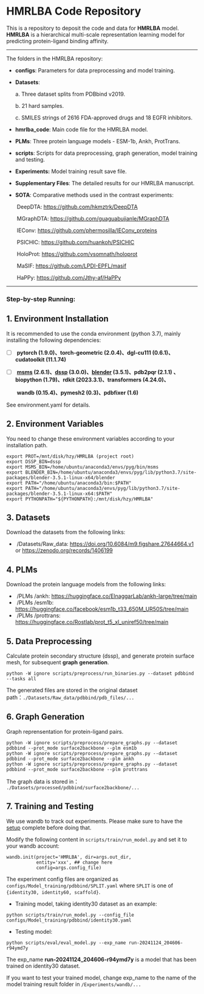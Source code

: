 # **HMRLBA** Code Repository

This is a repository to deposit the code and data for **HMRLBA** model. **HMRLBA** is a hierarchical multi-scale representation learning model for predicting protein-ligand binding affinity.

---

The folders in the HMRLBA repository:

- **configs**: Parameters for data preprocessing and model training.

- **Datasets**: 

  a. Three dataset splits from PDBbind v2019.

  b. 21 hard samples.

  c. SMILES strings of 2616 FDA-approved drugs and 18 EGFR inhibitors.

- **hmrlba_code**: Main code file for the HMRLBA model.

- **PLMs**: Three protein language models - ESM-1b, Ankh, ProtTrans.

- **scripts**: Scripts for data preprocessing, graph generation, model training and testing.

- **Experiments:** Model training result save file.

- **Supplementary Files**: The detailed results for our HMRLBA manuscript.

- **SOTA**: Comparative methods used in the contrast experiments:

  ​	DeepDTA: https://github.com/hkmztrk/DeepDTA

  ​	MGraphDTA: https://github.com/guaguabujianle/MGraphDTA

  ​	IEConv: https://github.com/phermosilla/IEConv_proteins

  ​	PSICHIC: https://github.com/huankoh/PSICHIC

  ​	HoloProt: https://github.com/vsomnath/holoprot

  ​	MaSIF: https://github.com/LPDI-EPFL/masif

  ​	HaPPy: https://github.com/Jthy-af/HaPPy

---



### **Step-by-step Running:**

## 1. Environment Installation

It is recommended to use the conda environment (python 3.7), mainly installing the following dependencies:

- [ ] ​		**pytorch (1.9.0)、torch-geometric (2.0.4)、dgl-cu111 (0.6.1)、cudatoolkit (11.1.74)**

- [ ] ​		**[msms](http://mgltools.scripps.edu/packages/MSMS/) (2.6.1)、[dssp](https://swift.cmbi.umcn.nl/gv/dssp/) (3.0.0)、[blender](https://www.blender.org/) (3.5.1)、pdb2pqr (2.1.1) 、biopython (1.79)、rdkit (2023.3.1)、transformers (4.24.0)、**

  ​		**wandb (0.15.4)、pymesh2 (0.3)、pdbfixer (1.6)**

See environment.yaml for details.




## 2. Environment Variables

You need to change these environment variables according to your installation path.

```
export PROT=/mnt/disk/hzy/HMRLBA (project root)
export DSSP_BIN=dssp
export MSMS_BIN=/home/ubuntu/anaconda3/envs/pyg/bin/msms
export BLENDER_BIN=/home/ubuntu/anaconda3/envs/pyg/lib/python3.7/site-packages/blender-3.5.1-linux-x64/blender
export PATH="/home/ubuntu/anaconda3/bin:$PATH"
export PATH="/home/ubuntu/anaconda3/envs/pyg/lib/python3.7/site-packages/blender-3.5.1-linux-x64:$PATH"
export PYTHONPATH="${PYTHONPATH}:/mnt/disk/hzy/HMRLBA"
```



## 3. Datasets

Download the datasets from the following links:

- ​		/Datasets/Raw_data:  https://doi.org/10.6084/m9.figshare.27644664.v1  or  https://zenodo.org/records/1406199



## 4. PLMs

Download the protein language models from the following links:

- ​		/PLMs /ankh:  https://huggingface.co/ElnaggarLab/ankh-large/tree/main
- ​		/PLMs /esm1b:  https://huggingface.co/facebook/esm1b_t33_650M_UR50S/tree/main
- ​		/PLMs /prottrans:  https://huggingface.co/Rostlab/prot_t5_xl_uniref50/tree/main



## 5. Data Preprocessing

Calculate protein secondary structure (dssp), and generate protein surface mesh, for subsequent **graph** **generation**.

```
python -W ignore scripts/preprocess/run_binaries.py --dataset pdbbind --tasks all
```

The generated files are stored in the original dataset path：`./Datasets/Raw_data/pdbbind/pdb_files/...`



## 6.  Graph Generation

Graph reprensentation for protein-ligand pairs.

```
python -W ignore scripts/preprocess/prepare_graphs.py --dataset pdbbind --prot_mode surface2backbone --plm esm1b
python -W ignore scripts/preprocess/prepare_graphs.py --dataset pdbbind --prot_mode surface2backbone --plm ankh
python -W ignore scripts/preprocess/prepare_graphs.py --dataset pdbbind --prot_mode surface2backbone --plm prottrans
```

The graph data is stored in： `./Datasets/processed/pdbbind/surface2backbone/...`



## 7.  Training and Testing

We use wandb to track out experiments. Please make sure to have the [setup](https://docs.wandb.ai/quickstart) complete before doing that.

Modify the following content in `scripts/train/run_model.py` and set it to your wandb account:

```
wandb.init(project='HMRLBA', dir=args.out_dir,
           entity='xxx', ## change here
           config=args.config_file)
```

The experiment config files are organized as `configs/Model_training/pdbbind/SPLIT.yaml` where `SPLIT` is one of `{identity30, identity60, scaffold}`.

- Training model, taking identity30 dataset as an example:


```
python scripts/train/run_model.py --config_file configs/Model_training/pdbbind/identity30.yaml
```

- Testing model:

```
python scripts/eval/eval_model.py --exp_name run-20241124_204606-r94ymd7y
```

The exp_name **run-20241124_204606-r94ymd7y** is a model that has been trained on identity30 dataset.

If you want to test your trained model, change exp_name to the name of the model training result folder in `/Experiments/wandb/...`























